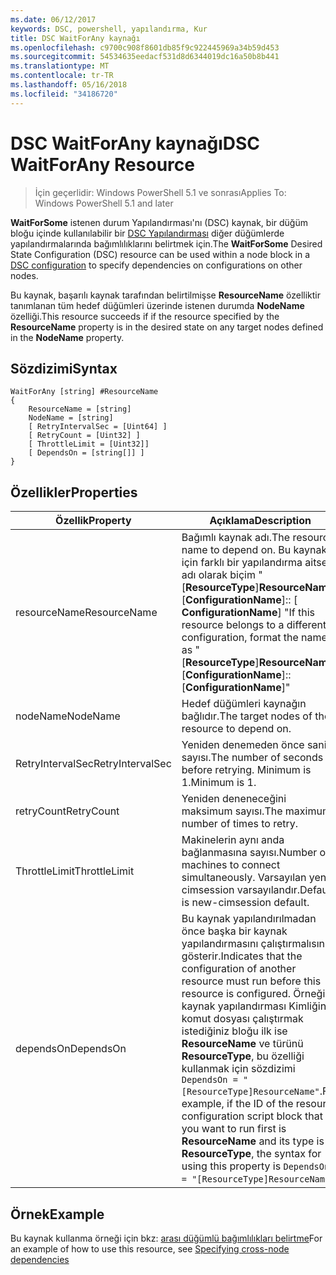 ```yaml
---
ms.date: 06/12/2017
keywords: DSC, powershell, yapılandırma, Kur
title: DSC WaitForAny kaynağı
ms.openlocfilehash: c9700c908f8601db85f9c922445969a34b59d453
ms.sourcegitcommit: 54534635eedacf531d8d6344019dc16a50b8b441
ms.translationtype: MT
ms.contentlocale: tr-TR
ms.lasthandoff: 05/16/2018
ms.locfileid: "34186720"
---
```

# <a name="dsc-waitforany-resource"></a><span data-ttu-id="f511d-103">DSC WaitForAny kaynağı</span><span class="sxs-lookup"><span data-stu-id="f511d-103">DSC WaitForAny Resource</span></span>

> <span data-ttu-id="f511d-104">İçin geçerlidir: Windows PowerShell 5.1 ve sonrası</span><span class="sxs-lookup"><span data-stu-id="f511d-104">Applies To: Windows PowerShell 5.1 and later</span></span>

<span data-ttu-id="f511d-105">**WaitForSome** istenen durum Yapılandırması'nı (DSC) kaynak, bir düğüm bloğu içinde kullanılabilir bir [DSC Yapılandırması](configurations.md) diğer düğümlerde yapılandırmalarında bağımlılıklarını belirtmek için.</span><span class="sxs-lookup"><span data-stu-id="f511d-105">The **WaitForSome** Desired State Configuration (DSC) resource can be used within a node block in a [DSC configuration](configurations.md) to specify dependencies on configurations on other nodes.</span></span>

<span data-ttu-id="f511d-106">Bu kaynak, başarılı kaynak tarafından belirtilmişse **ResourceName** özelliktir tanımlanan tüm hedef düğümleri üzerinde istenen durumda **NodeName** özelliği.</span><span class="sxs-lookup"><span data-stu-id="f511d-106">This resource succeeds if if the resource specified by the **ResourceName** property is in the desired state on any target nodes defined in the **NodeName** property.</span></span>


## <a name="syntax"></a><span data-ttu-id="f511d-107">Sözdizimi</span><span class="sxs-lookup"><span data-stu-id="f511d-107">Syntax</span></span>

```
WaitForAny [string] #ResourceName
{
    ResourceName = [string]
    NodeName = [string]
    [ RetryIntervalSec = [Uint64] ]
    [ RetryCount = [Uint32] ]
    [ ThrottleLimit = [Uint32]]
    [ DependsOn = [string[]] ]
}
```

## <a name="properties"></a><span data-ttu-id="f511d-108">Özellikler</span><span class="sxs-lookup"><span data-stu-id="f511d-108">Properties</span></span>

|  <span data-ttu-id="f511d-109">Özellik</span><span class="sxs-lookup"><span data-stu-id="f511d-109">Property</span></span>  |  <span data-ttu-id="f511d-110">Açıklama</span><span class="sxs-lookup"><span data-stu-id="f511d-110">Description</span></span>   |
|---|---|
| <span data-ttu-id="f511d-111">resourceName</span><span class="sxs-lookup"><span data-stu-id="f511d-111">ResourceName</span></span>| <span data-ttu-id="f511d-112">Bağımlı kaynak adı.</span><span class="sxs-lookup"><span data-stu-id="f511d-112">The resource name to depend on.</span></span> <span data-ttu-id="f511d-113">Bu kaynak için farklı bir yapılandırma aitse, adı olarak biçim "[__ResourceType__]__ResourceName__:: [__ConfigurationName__]:: [ __ConfigurationName__] "</span><span class="sxs-lookup"><span data-stu-id="f511d-113">If this resource belongs to a different configuration, format the name as "[__ResourceType__]__ResourceName__::[__ConfigurationName__]::[__ConfigurationName__]"</span></span>|
| <span data-ttu-id="f511d-114">nodeName</span><span class="sxs-lookup"><span data-stu-id="f511d-114">NodeName</span></span>| <span data-ttu-id="f511d-115">Hedef düğümleri kaynağın bağlıdır.</span><span class="sxs-lookup"><span data-stu-id="f511d-115">The target nodes of the resource to depend on.</span></span>|
| <span data-ttu-id="f511d-116">RetryIntervalSec</span><span class="sxs-lookup"><span data-stu-id="f511d-116">RetryIntervalSec</span></span>| <span data-ttu-id="f511d-117">Yeniden denemeden önce saniye sayısı.</span><span class="sxs-lookup"><span data-stu-id="f511d-117">The number of seconds before retrying.</span></span> <span data-ttu-id="f511d-118">Minimum is 1.</span><span class="sxs-lookup"><span data-stu-id="f511d-118">Minimum is 1.</span></span>|
| <span data-ttu-id="f511d-119">retryCount</span><span class="sxs-lookup"><span data-stu-id="f511d-119">RetryCount</span></span>| <span data-ttu-id="f511d-120">Yeniden deneneceğini maksimum sayısı.</span><span class="sxs-lookup"><span data-stu-id="f511d-120">The maximum number of times to retry.</span></span>|
| <span data-ttu-id="f511d-121">ThrottleLimit</span><span class="sxs-lookup"><span data-stu-id="f511d-121">ThrottleLimit</span></span>| <span data-ttu-id="f511d-122">Makinelerin aynı anda bağlanmasına sayısı.</span><span class="sxs-lookup"><span data-stu-id="f511d-122">Number of machines to connect simultaneously.</span></span> <span data-ttu-id="f511d-123">Varsayılan yeni-cimsession varsayılandır.</span><span class="sxs-lookup"><span data-stu-id="f511d-123">Default is new-cimsession default.</span></span>|
| <span data-ttu-id="f511d-124">dependsOn</span><span class="sxs-lookup"><span data-stu-id="f511d-124">DependsOn</span></span> | <span data-ttu-id="f511d-125">Bu kaynak yapılandırılmadan önce başka bir kaynak yapılandırmasını çalıştırmalısınız gösterir.</span><span class="sxs-lookup"><span data-stu-id="f511d-125">Indicates that the configuration of another resource must run before this resource is configured.</span></span> <span data-ttu-id="f511d-126">Örneğin, kaynak yapılandırması Kimliğini komut dosyası çalıştırmak istediğiniz bloğu ilk ise __ResourceName__ ve türünü __ResourceType__, bu özelliği kullanmak için sözdizimi `DependsOn = "[ResourceType]ResourceName"`.</span><span class="sxs-lookup"><span data-stu-id="f511d-126">For example, if the ID of the resource configuration script block that you want to run first is __ResourceName__ and its type is __ResourceType__, the syntax for using this property is `DependsOn = "[ResourceType]ResourceName"`.</span></span>|


## <a name="example"></a><span data-ttu-id="f511d-127">Örnek</span><span class="sxs-lookup"><span data-stu-id="f511d-127">Example</span></span>

<span data-ttu-id="f511d-128">Bu kaynak kullanma örneği için bkz: [arası düğümlü bağımlılıkları belirtme](crossNodeDependencies.md)</span><span class="sxs-lookup"><span data-stu-id="f511d-128">For an example of how to use this resource, see [Specifying cross-node dependencies](crossNodeDependencies.md)</span></span>